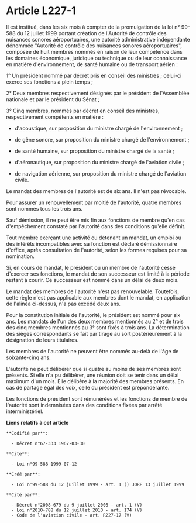 # Article L227-1

Il est institué, dans les six mois à compter de la promulgation de la loi n° 99-588 du 12 juillet 1999 portant création de
l'Autorité de contrôle des nuisances sonores aéroportuaires, une autorité administrative indépendante dénommée "Autorité de
contrôle des nuisances sonores aéroportuaires", composée de huit membres nommés en raison de leur compétence dans les
domaines économique, juridique ou technique ou de leur connaissance en matière d'environnement, de santé humaine ou de
transport aérien :

1° Un président nommé par décret pris en conseil des ministres ; celui-ci exerce ses fonctions à plein temps ;

2° Deux membres respectivement désignés par le président de l'Assemblée nationale et par le président du Sénat ;

3° Cinq membres, nommés par décret en conseil des ministres, respectivement compétents en matière :

- d'acoustique, sur proposition du ministre chargé de l'environnement ;

- de gêne sonore, sur proposition du ministre chargé de l'environnement ;

- de santé humaine, sur proposition du ministre chargé de la santé ;

- d'aéronautique, sur proposition du ministre chargé de l'aviation civile ;

- de navigation aérienne, sur proposition du ministre chargé de l'aviation civile.

Le mandat des membres de l'autorité est de six ans. Il n'est pas révocable.

Pour assurer un renouvellement par moitié de l'autorité, quatre membres sont nommés tous les trois ans.

Sauf démission, il ne peut être mis fin aux fonctions de membre qu'en cas d'empêchement constaté par l'autorité dans des
conditions qu'elle définit.

Tout membre exerçant une activité ou détenant un mandat, un emploi ou des intérêts incompatibles avec sa fonction est déclaré
démissionnaire d'office, après consultation de l'autorité, selon les formes requises pour sa nomination.

Si, en cours de mandat, le président ou un membre de l'autorité cesse d'exercer ses fonctions, le mandat de son successeur
est limité à la période restant à courir. Ce successeur est nommé dans un délai de deux mois.

Le mandat des membres de l'autorité n'est pas renouvelable. Toutefois, cette règle n'est pas applicable aux membres dont le
mandat, en application de l'alinéa ci-dessus, n'a pas excédé deux ans.

Pour la constitution initiale de l'autorité, le président est nommé pour six ans. Les mandats de l'un des deux membres
mentionnés au 2° et de trois des cinq membres mentionnés au 3° sont fixés à trois ans. La détermination des sièges
correspondants se fait par tirage au sort postérieurement à la désignation de leurs titulaires.

Les membres de l'autorité ne peuvent être nommés au-delà de l'âge de soixante-cinq ans.

L'autorité ne peut délibérer que si quatre au moins de ses membres sont présents. Si elle n'a pu délibérer, une réunion doit
se tenir dans un délai maximum d'un mois. Elle délibère à la majorité des membres présents. En cas de partage égal des voix,
celle du président est prépondérante.

Les fonctions de président sont rémunérées et les fonctions de membre de l'autorité sont indemnisées dans des conditions
fixées par arrêté interministériel.

**Liens relatifs à cet article**

	**Codifié par**:

	  - Décret n°67-333 1967-03-30

	**Cite**:

	  - Loi n°99-588 1999-07-12

	**Créé par**:

	  - Loi n°99-588 du 12 juillet 1999 - art. 1 () JORF 13 juillet 1999

	**Cité par**:

	  - Décret n°2008-679 du 9 juillet 2008 - art. 1 (V)
	  - Loi n°2010-788 du 12 juillet 2010 - art. 174 (V)
	  - Code de l'aviation civile - art. R227-17 (V)
